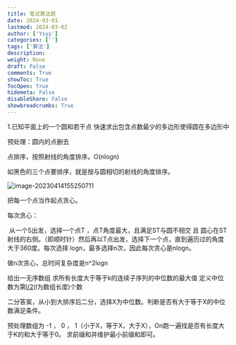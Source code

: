 ```yaml
---
title: 笔试算法题
date: 2024-03-01
lastmod: 2024-03-02
author: ['Ysyy']
categories: ['']
tags: ['算法']
description: 
weight: None
draft: False
comments: True
showToc: True
TocOpen: True
hidemeta: False
disableShare: False
showbreadcrumbs: True
---
```

1.已知平面上的一个圆和若干点 快速求出包含点数最少的多边形使得圆在多边形中

预处理：圆内的点删去

点排序，按照射线的角度排序。O(nlogn)

如黑色的三个点要排序，就是按与圆相切的射线的角度排序。

![image-20230414155250711](笔试算法题/img/image-20230414155250711.png)

把每一个点当作起点贪心。

每次贪心：

​	从一个S出发，选择一个点T ，点T角度最大，且满足ST与圆不相交 且 圆心在ST射线的右侧。（即顺时针）然后再以T点出发，选择下一个点，直到遍历过的角度大于360度。每次选择 logn，最多选择n次，因此每次贪心是nlogn。

做n次贪心，总时间复杂度是n^2logn

给出一无序数组 求所有长度大于等于k的连续子序列的中位数的最大值 定义中位数为第[l/2](向上取整)(l为数组长度)个数

二分答案，从小到大排序后二分，选择X为中位数。判断是否有大于等于X的中位数满足条件。

预处理数组为 -1 ， 0 ， 1（小于X，等于X，大于X），On跑一遍找是否有长度大于K的和大于等于0。 求前缀和并维护最小前缀和即可。